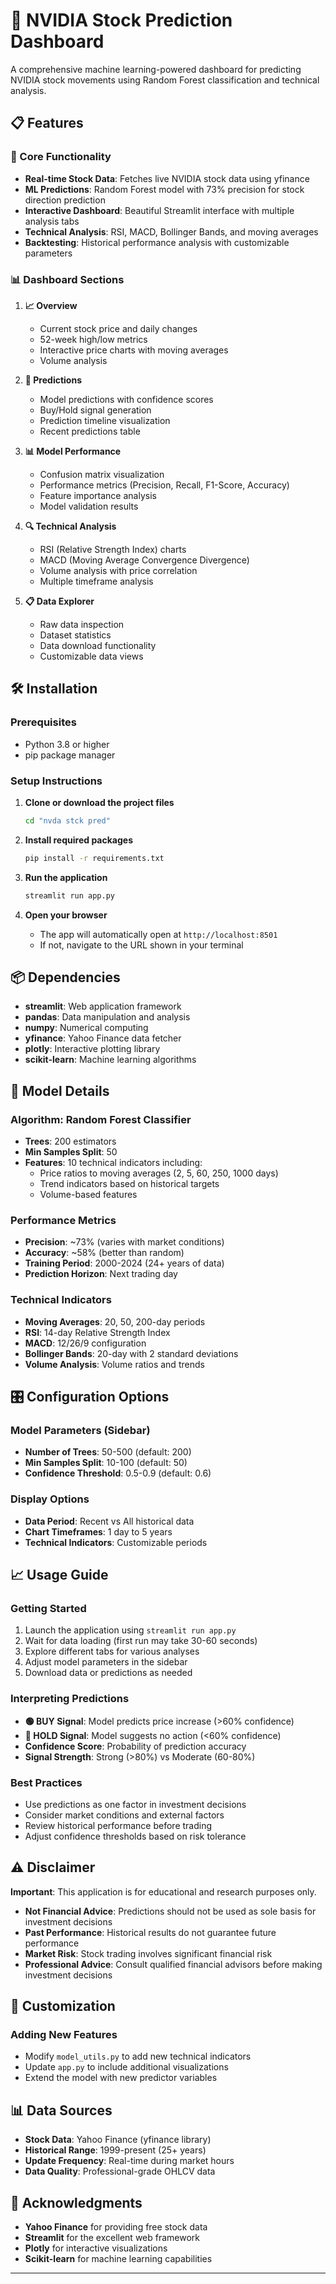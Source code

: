 # 🚀 NVIDIA Stock Prediction Dashboard

A comprehensive machine learning-powered dashboard for predicting NVIDIA stock movements using Random Forest classification and technical analysis.

## 📋 Features

### 🎯 Core Functionality
- **Real-time Stock Data**: Fetches live NVIDIA stock data using yfinance
- **ML Predictions**: Random Forest model with 73% precision for stock direction prediction
- **Interactive Dashboard**: Beautiful Streamlit interface with multiple analysis tabs
- **Technical Analysis**: RSI, MACD, Bollinger Bands, and moving averages
- **Backtesting**: Historical performance analysis with customizable parameters

### 📊 Dashboard Sections

1. **📈 Overview**
   - Current stock price and daily changes
   - 52-week high/low metrics
   - Interactive price charts with moving averages
   - Volume analysis

2. **🎯 Predictions**
   - Model predictions with confidence scores
   - Buy/Hold signal generation
   - Prediction timeline visualization
   - Recent predictions table

3. **📊 Model Performance**
   - Confusion matrix visualization
   - Performance metrics (Precision, Recall, F1-Score, Accuracy)
   - Feature importance analysis
   - Model validation results

4. **🔍 Technical Analysis**
   - RSI (Relative Strength Index) charts
   - MACD (Moving Average Convergence Divergence)
   - Volume analysis with price correlation
   - Multiple timeframe analysis

5. **📋 Data Explorer**
   - Raw data inspection
   - Dataset statistics
   - Data download functionality
   - Customizable data views

## 🛠️ Installation

### Prerequisites
- Python 3.8 or higher
- pip package manager

### Setup Instructions

1. **Clone or download the project files**
   ```bash
   cd "nvda stck pred"
   ```

2. **Install required packages**
   ```bash
   pip install -r requirements.txt
   ```

3. **Run the application**
   ```bash
   streamlit run app.py
   ```

4. **Open your browser**
   - The app will automatically open at `http://localhost:8501`
   - If not, navigate to the URL shown in your terminal

## 📦 Dependencies

- **streamlit**: Web application framework
- **pandas**: Data manipulation and analysis
- **numpy**: Numerical computing
- **yfinance**: Yahoo Finance data fetcher
- **plotly**: Interactive plotting library
- **scikit-learn**: Machine learning algorithms

## 🤖 Model Details

### Algorithm: Random Forest Classifier
- **Trees**: 200 estimators
- **Min Samples Split**: 50
- **Features**: 10 technical indicators including:
  - Price ratios to moving averages (2, 5, 60, 250, 1000 days)
  - Trend indicators based on historical targets
  - Volume-based features

### Performance Metrics
- **Precision**: ~73% (varies with market conditions)
- **Accuracy**: ~58% (better than random)
- **Training Period**: 2000-2024 (24+ years of data)
- **Prediction Horizon**: Next trading day

### Technical Indicators
- **Moving Averages**: 20, 50, 200-day periods
- **RSI**: 14-day Relative Strength Index
- **MACD**: 12/26/9 configuration
- **Bollinger Bands**: 20-day with 2 standard deviations
- **Volume Analysis**: Volume ratios and trends

## 🎛️ Configuration Options

### Model Parameters (Sidebar)
- **Number of Trees**: 50-500 (default: 200)
- **Min Samples Split**: 10-100 (default: 50)
- **Confidence Threshold**: 0.5-0.9 (default: 0.6)

### Display Options
- **Data Period**: Recent vs All historical data
- **Chart Timeframes**: 1 day to 5 years
- **Technical Indicators**: Customizable periods

## 📈 Usage Guide

### Getting Started
1. Launch the application using `streamlit run app.py`
2. Wait for data loading (first run may take 30-60 seconds)
3. Explore different tabs for various analyses
4. Adjust model parameters in the sidebar
5. Download data or predictions as needed

### Interpreting Predictions
- **🟢 BUY Signal**: Model predicts price increase (>60% confidence)
- **🔴 HOLD Signal**: Model suggests no action (<60% confidence)
- **Confidence Score**: Probability of prediction accuracy
- **Signal Strength**: Strong (>80%) vs Moderate (60-80%)

### Best Practices
- Use predictions as one factor in investment decisions
- Consider market conditions and external factors
- Review historical performance before trading
- Adjust confidence thresholds based on risk tolerance

## ⚠️ Disclaimer

**Important**: This application is for educational and research purposes only. 

- **Not Financial Advice**: Predictions should not be used as sole basis for investment decisions
- **Past Performance**: Historical results do not guarantee future performance
- **Market Risk**: Stock trading involves significant financial risk
- **Professional Advice**: Consult qualified financial advisors before making investment decisions

## 🔧 Customization

### Adding New Features
- Modify `model_utils.py` to add new technical indicators
- Update `app.py` to include additional visualizations
- Extend the model with new predictor variables

## 📊 Data Sources

- **Stock Data**: Yahoo Finance (yfinance library)
- **Historical Range**: 1999-present (25+ years)
- **Update Frequency**: Real-time during market hours
- **Data Quality**: Professional-grade OHLCV data

## 🎉 Acknowledgments

- **Yahoo Finance** for providing free stock data
- **Streamlit** for the excellent web framework
- **Plotly** for interactive visualizations
- **Scikit-learn** for machine learning capabilities

---
